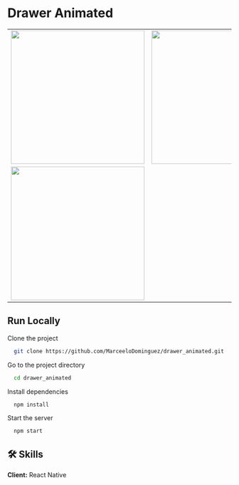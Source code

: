 # Drawer Animated

<table>
<tr>
  <td><img src="https://user-images.githubusercontent.com/70117105/232232314-1982ded3-6c12-4af4-953d-f81ac8aa699c.png" width="300"></td>
  <td><img src="https://user-images.githubusercontent.com/70117105/232232334-86ae7386-80a7-4056-bb8c-ba7c7f4ddad0.png" width="300"></td>
  <tr />
  <td><img src="https://user-images.githubusercontent.com/70117105/232232246-2c8fe2e6-43ec-4d06-8cef-78b8d6b61339.gif" width="300"></td>
</tr>
</table>

## Run Locally

Clone the project

```bash
  git clone https://github.com/MarceeloDominguez/drawer_animated.git
```

Go to the project directory

```bash
  cd drawer_animated
```

Install dependencies

```bash
  npm install
```

Start the server

```bash
  npm start
```

## 🛠 Skills
**Client:** React Native
